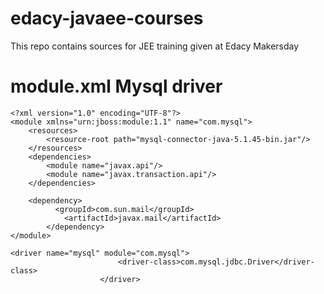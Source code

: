 # edacy-javaee-courses
This repo contains sources for JEE training given at Edacy Makersday


# module.xml Mysql driver

```
<?xml version="1.0" encoding="UTF-8"?>
<module xmlns="urn:jboss:module:1.1" name="com.mysql">
    <resources>
        <resource-root path="mysql-connector-java-5.1.45-bin.jar"/>              
    </resources>
    <dependencies>
        <module name="javax.api"/>
        <module name="javax.transaction.api"/>
    </dependencies>

    <dependency>
          <groupId>com.sun.mail</groupId>
	        <artifactId>javax.mail</artifactId>
		</dependency>
</module>
```

```
<driver name="mysql" module="com.mysql">
                        <driver-class>com.mysql.jdbc.Driver</driver-class>
                    </driver>
```
